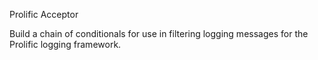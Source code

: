 Prolific Acceptor

Build a chain of conditionals for use in filtering logging messages for the
Prolific logging framework.
